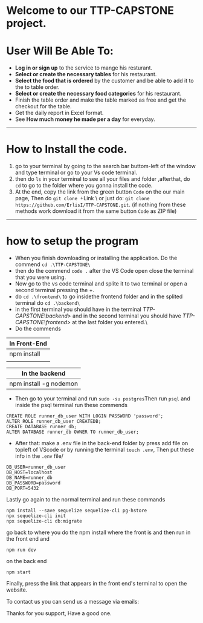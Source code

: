 # Welcome to our TTP-CAPSTONE project.

# User Will Be Able To:
-  **Log in or sign up** to the service to mange his resturant.
- **Select or create the necessary tables** for his restaurant.
- **Select the food that is ordered** by the customer and be able to add it to the to table order.
- **Select or create the necessary food categories** for his restaurant.
- Finish the table order and make the table marked as free and get the checkout for the table.
- Get the daily report in Excel format.
- See **How much money he made per a day** for everyday.
***
# How to Install the code.
1. go to your terminal by going to the search bar buttom-left of the window and type terminal or go to your Vs code terminal.
2. then do `ls` in your terminal to see all your files and folder ,afterthat, do `cd` to go to the folder where you gonna install the code. 
3. At the end, copy the link from the green button `Code` on the our main page, Then do `git clone `+Link \ or just do: ```git clone https://github.com/ErlisI/TTP-CAPSTONE.git```. (if nothing from these methods work download it from the same button `Code` as ZIP file) 
***
# how to setup the program
- When you finish downloading or installing the application. Do the commend ```cd .\TTP-CAPSTONE\```
- then do the commend `code .` after the VS Code open close the terminal that you were using.
- Now go to the vs code terminal and splite it to two terminal or open a second terminal pressing the +. 
- do ```cd .\frontend\``` to go insidethe frontend folder and in the splited terminal do ```cd .\backend\```
- in the first terminal you should have in the terminal *TTP-CAPSTONE\backend>* and in the second terminal you should have *TTP-CAPSTONE\frontend>* at the last folder you entered.\
- Do the commends

|In Front-End |
| -------- | 
|npm install|
| |  

|In the backend|
| ------   |
|npm install -g nodemon|
- Then go to your terminal and run 
`sudo -su postgres`Then run `psql` and inside the psql terminal run these commends 
```
CREATE ROLE runner_db_user WITH LOGIN PASSWORD 'password';
ALTER ROLE runner_db_user CREATEDB;
CREATE DATABASE runner_db;
ALTER DATABASE runner_db OWNER TO runner_db_user;
```
- After that: make a .env file in the back-end folder by press add file on topleft of VScode or by running the terminal `touch .env`, Then put these
info in the `.env` file/
```
DB_USER=runner_db_user
DB_HOST=localhost
DB_NAME=runner_db
DB_PASSWORD=password
DB_PORT=5432
```
Lastly go again to the normal terminal and run these commands
```
npm install --save sequelize sequelize-cli pg-hstore
npx sequelize-cli init
npx sequelize-cli db:migrate
```
go back to where you do the npm install where the front is and then  run
in the front end and
```
npm run dev 
```
on the back end
```
npm start 
``` 
Finally, press the link that appears in the front end's terminal to open the website.

To contact us you can send us a message via emails:

Thanks for you support, Have a good one.
